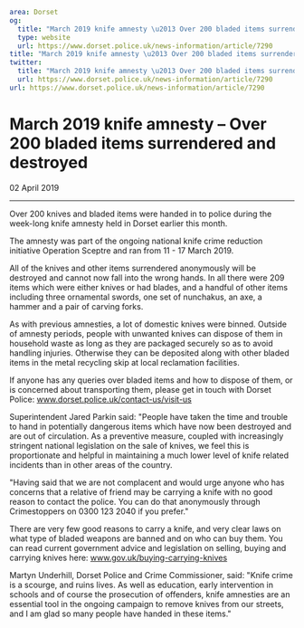 ```yaml
area: Dorset
og:
  title: "March 2019 knife amnesty \u2013 Over 200 bladed items surrendered and destroyed"
  type: website
  url: https://www.dorset.police.uk/news-information/article/7290
title: "March 2019 knife amnesty \u2013 Over 200 bladed items surrendered and destroyed |"
twitter:
  title: "March 2019 knife amnesty \u2013 Over 200 bladed items surrendered and destroyed"
  url: https://www.dorset.police.uk/news-information/article/7290
url: https://www.dorset.police.uk/news-information/article/7290
```

# March 2019 knife amnesty – Over 200 bladed items surrendered and destroyed

02 April 2019

* * *

Over 200 knives and bladed items were handed in to police during the week-long knife amnesty held in Dorset earlier this month.

The amnesty was part of the ongoing national knife crime reduction initiative Operation Sceptre and ran from 11 - 17 March 2019.

All of the knives and other items surrendered anonymously will be destroyed and cannot now fall into the wrong hands. In all there were 209 items which were either knives or had blades, and a handful of other items including three ornamental swords, one set of nunchakus, an axe, a hammer and a pair of carving forks.

As with previous amnesties, a lot of domestic knives were binned. Outside of amnesty periods, people with unwanted knives can dispose of them in household waste as long as they are packaged securely so as to avoid handling injuries. Otherwise they can be deposited along with other bladed items in the metal recycling skip at local reclamation facilities.

If anyone has any queries over bladed items and how to dispose of them, or is concerned about transporting them, please get in touch with Dorset Police: www.dorset.police.uk/contact-us/visit-us

Superintendent Jared Parkin said: "People have taken the time and trouble to hand in potentially dangerous items which have now been destroyed and are out of circulation. As a preventive measure, coupled with increasingly stringent national legislation on the sale of knives, we feel this is proportionate and helpful in maintaining a much lower level of knife related incidents than in other areas of the country.

"Having said that we are not complacent and would urge anyone who has concerns that a relative of friend may be carrying a knife with no good reason to contact the police. You can do that anonymously through Crimestoppers on 0300 123 2040 if you prefer."

There are very few good reasons to carry a knife, and very clear laws on what type of bladed weapons are banned and on who can buy them. You can read current government advice and legislation on selling, buying and carrying knives here: www.gov.uk/buying-carrying-knives

Martyn Underhill, Dorset Police and Crime Commissioner, said: "Knife crime is a scourge, and ruins lives. As well as education, early intervention in schools and of course the prosecution of offenders, knife amnesties are an essential tool in the ongoing campaign to remove knives from our streets, and I am glad so many people have handed in these items."
